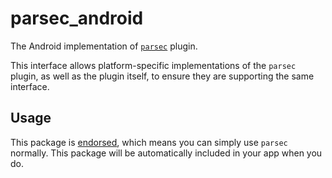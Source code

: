 # parsec_android

The Android implementation of [`parsec`][1] plugin.

This interface allows platform-specific implementations of the `parsec` plugin, as well as the plugin itself, to ensure they are supporting the same interface.

## Usage

This package is [endorsed][2], which means you can simply use `parsec`
normally. This package will be automatically included in your app when you do.

[1]: ../parsec/
[2]: https://flutter.dev/docs/development/packages-and-plugins/developing-packages#endorsed-federated-plugin

